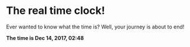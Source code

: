 # The real time clock!

Ever wanted to know what the time is? Well, your journey is about to end!

**The time is Dec 14, 2017, 02:48**